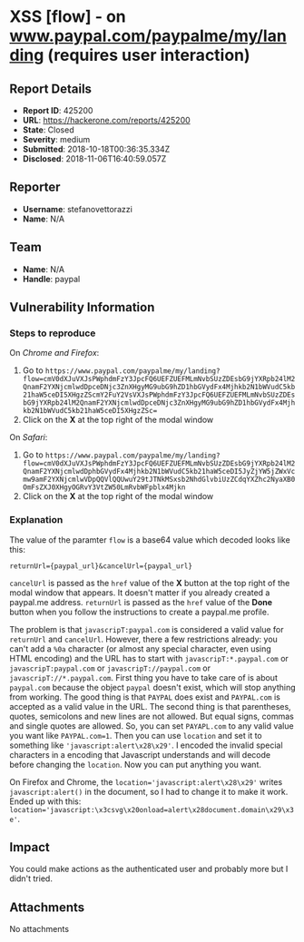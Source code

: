# XSS [flow] - on www.paypal.com/paypalme/my/landing (requires user interaction)

## Report Details
- **Report ID**: 425200
- **URL**: https://hackerone.com/reports/425200
- **State**: Closed
- **Severity**: medium
- **Submitted**: 2018-10-18T00:36:35.334Z
- **Disclosed**: 2018-11-06T16:40:59.057Z

## Reporter
- **Username**: stefanovettorazzi
- **Name**: N/A

## Team
- **Name**: N/A
- **Handle**: paypal

## Vulnerability Information
### Steps to reproduce
On _Chrome and Firefox_:
1. Go to `https://www.paypal.com/paypalme/my/landing?flow=cmV0dXJuVXJsPWphdmFzY3JpcFQ6UEFZUEFMLmNvbSUzZDEsbG9jYXRpb24lM2QnamF2YXNjcmlwdDpceDNjc3ZnXHgyMG9ubG9hZD1hbGVydFx4Mjhkb2N1bWVudC5kb21haW5ceDI5XHgzZScmY2FuY2VsVXJsPWphdmFzY3JpcFQ6UEFZUEFMLmNvbSUzZDEsbG9jYXRpb24lM2QnamF2YXNjcmlwdDpceDNjc3ZnXHgyMG9ubG9hZD1hbGVydFx4Mjhkb2N1bWVudC5kb21haW5ceDI5XHgzZSc=`
1. Click on the __X__ at the top right of the modal window

On _Safari_:
1. Go to `https://www.paypal.com/paypalme/my/landing?flow=cmV0dXJuVXJsPWphdmFzY3JpcFQ6UEFZUEFMLmNvbSUzZDEsbG9jYXRpb24lM2QnamF2YXNjcmlwdDphbGVydFx4Mjhkb2N1bWVudC5kb21haW5ceDI5JyZjYW5jZWxVcmw9amF2YXNjcmlwVDpQQVlQQUwuY29tJTNkMSxsb2NhdGlvbiUzZCdqYXZhc2NyaXB0OmFsZXJ0XHgyOGRvY3VtZW50LmRvbWFpblx4Mjkn`
1. Click on the __X__ at the top right of the modal window

### Explanation
The value of the paramter `flow` is a base64 value which decoded looks like this:
```
returnUrl={paypal_url}&cancelUrl={paypal_url}
```
`cancelUrl` is passed as the `href` value of the __X__ button at the top right of the modal window that appears. It doesn't matter if you already created a paypal.me address.
`returnUrl` is passed as the `href` value of the __Done__ button when you follow the instructions to create a paypal.me profile.

The problem is that `javascripT:paypal.com` is considered a valid value for `returnUrl` and `cancelUrl`. However, there a few restrictions already: you can't add a `%0a` character (or almost any special character, even using HTML encoding) and the URL has to start with `javascripT:*.paypal.com` or `javascripT:paypal.com` or `javascripT://paypal.com` or `javascripT://*.paypal.com`. 
First thing you have to take care of is about `paypal.com` because the object `paypal` doesn't exist, which will stop anything from working. The good thing is that `PAYPAL` does exist and `PAYPAL.com` is accepted as a valid value in the URL.
The second thing is that parentheses, quotes, semicolons and new lines are not allowed. But equal signs, commas and single quotes are allowed. So, you can set `PAYAPL.com` to any valid value you want like `PAYPAL.com=1`. Then you can use `location` and set it to something like `'javascript:alert\x28\x29'`. I encoded the invalid special characters in a encoding that Javascript understands and will decode before changing the `location`. Now you can put anything you want.

On Firefox and Chrome, the `location='javascript:alert\x28\x29'` writes `javascript:alert()` in the document, so I had to change it to make it work. Ended up with this: `location='javascript:\x3csvg\x20onload=alert\x28document.domain\x29\x3e'`.

## Impact

You could make actions as the authenticated user and probably more but I didn't tried.

## Attachments
No attachments
